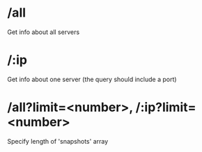 # /all

Get info about all servers

# /:ip

Get info about one server (the query should include a port)

# /all?limit=\<number\>, /:ip?limit=\<number\>

Specify length of 'snapshots' array
